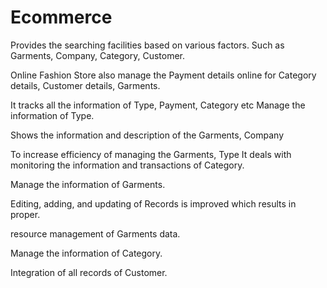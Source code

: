 # Ecommerce
Provides the searching facilities based on various factors. Such as Garments, Company, Category, Customer.

Online Fashion Store also manage the Payment details online for Category details, Customer details, Garments.

It tracks all the information of Type, Payment, Category etc Manage the information of Type.

Shows the information and description of the Garments, Company

To increase efficiency of managing the Garments, Type It deals with monitoring the information and transactions of Category.

Manage the information of Garments.

Editing, adding, and updating of Records is improved which results in proper.

resource management of Garments data.

Manage the information of Category.

Integration of all records of Customer.
